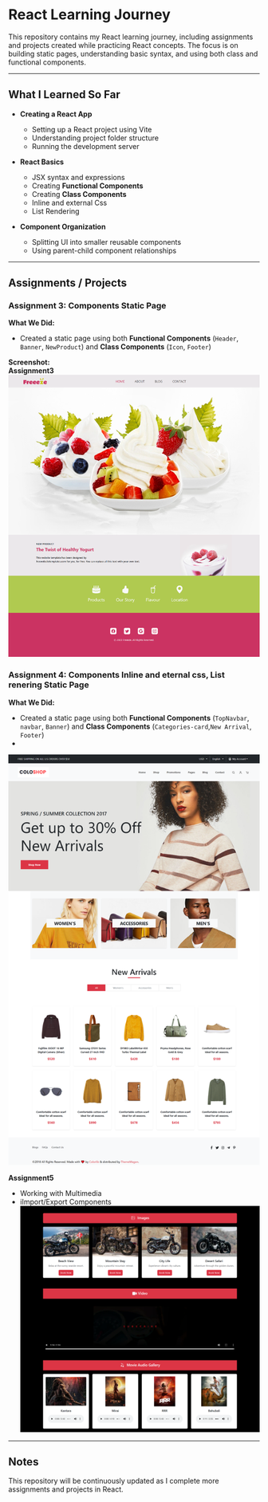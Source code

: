 # React Learning Journey

This repository contains my React learning journey, including assignments and projects created while practicing React concepts. The focus is on building static pages, understanding basic syntax, and using both class and functional components.

---

## What I Learned So Far

- **Creating a React App**
  - Setting up a React project using Vite
  - Understanding project folder structure
  - Running the development server

- **React Basics**
  - JSX syntax and expressions
  - Creating **Functional Components**
  - Creating **Class Components**
  - Inline and external Css
  - List Rendering

- **Component Organization**
  - Splitting UI into smaller reusable components
  - Using parent-child component relationships

---

## Assignments / Projects

### Assignment 3: Components Static Page

**What We Did:**  
- Created a static page using both **Functional Components** (`Header`, `Banner`, `NewProduct`) and **Class Components** (`Icon`, `Footer`)  


**Screenshot:**  
**Assignment3**
![App Screenshot](ScreenShots/Assignment3(Componets).png)

### Assignment 4: Components Inline and eternal css, List renering  Static Page

**What We Did:**  
- Created a static page using both **Functional Components** (`TopNavbar`, `navbar`, `Banner`) and **Class Components** (`Categories-card`,`New Arrival`, `Footer`)
- 
![App Screenshot](ScreenShots/Assignment4.png)

**Assignment5**
- Working with Multimedia
- iImport/Export Components
![App Screenshot](ScreenShots/assignment5.png)
---


## Notes

This repository will be continuously updated as I complete more assignments and projects in React.
